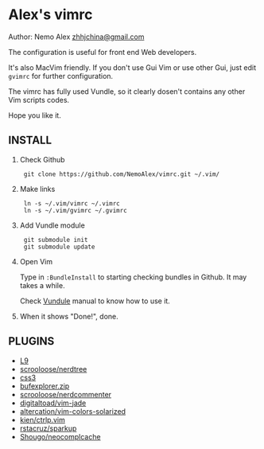 Alex's vimrc
============
Author: Nemo Alex <zhhjchina@gmail.com>

The configuration is useful for front end Web developers.

It's also MacVim friendly. If you don't use Gui Vim or use other Gui, just edit `gvimrc` for further configuration.

The vimrc has fully used Vundle, so it clearly dosen't contains any other Vim scripts codes.

Hope you like it.

INSTALL
--------------

1. Check Github

    	git clone https://github.com/NemoAlex/vimrc.git ~/.vim/

2. Make links

    	ln -s ~/.vim/vimrc ~/.vimrc
    	ln -s ~/.vim/gvimrc ~/.gvimrc

3. Add Vundle module

		git submodule init
		git submodule update 

4. Open Vim

	Type in `:BundleInstall` to starting checking bundles in Github. It may takes a while.

	Check [Vundule](https://github.com/gmarik/vundle) manual to know how to use it.

5. When it shows "Done!", done.

PLUGINS
--------------
* [L9](http://www.vim.org/scripts/script.php?script_id=3252)
* [scrooloose/nerdtree](https://github.com/scrooloose/nerdtree)
* [css3](http://www.vim.org/scripts/script.php?script_id=3042)
* [bufexplorer.zip](http://www.vim.org/scripts/script.php?script_id=42)
* [scrooloose/nerdcommenter](https://github.com/scrooloose/nerdcommenter)
* [digitaltoad/vim-jade](https://github.com/digitaltoad/vim-jade)
* [altercation/vim-colors-solarized](https://github.com/altercation/solarized)
* [kien/ctrlp.vim](https://github.com/kien/ctrlp.vim)
* [rstacruz/sparkup](https://github.com/rstacruz/sparkup)
* [Shougo/neocomplcache](https://github.com/Shougo/neocomplcache)

